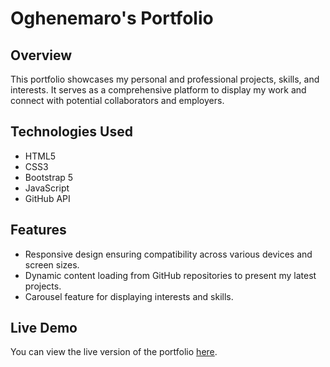 # Oghenemaro's Portfolio

## Overview
This portfolio showcases my personal and professional projects, skills, and interests. It serves as a comprehensive platform to display my work and connect with potential collaborators and employers.

## Technologies Used
- HTML5
- CSS3
- Bootstrap 5
- JavaScript
- GitHub API

## Features
- Responsive design ensuring compatibility across various devices and screen sizes.
- Dynamic content loading from GitHub repositories to present my latest projects.
- Carousel feature for displaying interests and skills.

## Live Demo
You can view the live version of the portfolio [here](https://doroh70.github.io).
